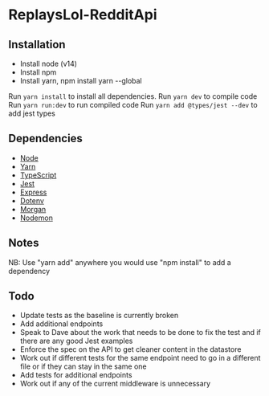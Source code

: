 # ReplaysLol-RedditApi

## Installation
* Install node (v14)
* Install npm
* Install yarn, npm install yarn --global

Run `yarn install` to install all dependencies.
Run `yarn dev` to compile code
Run `yarn run:dev` to run compiled code
Run `yarn add @types/jest --dev` to add jest types

## Dependencies
* [Node](https://nodejs.org/en/)
* [Yarn](https://yarnpkg.com/)
* [TypeScript](https://www.typescriptlang.org/)
* [Jest](https://jestjs.io/)
* [Express](https://expressjs.com/)
* [Dotenv](https://www.npmjs.com/package/dotenv)
* [Morgan](https://www.npmjs.com/package/morgan)
* [Nodemon](https://www.npmjs.com/package/nodemon)

## Notes

NB: Use "yarn add" anywhere you would use "npm install" to add a dependency

## Todo

* Update tests as the baseline is currently broken
* Add additional endpoints
* Speak to Dave about the work that needs to be done to fix the test and if there are any good Jest examples
* Enforce the spec on the API to get cleaner content in the datastore
* Work out if different tests for the same endpoint need to go in a different file or if they can stay in the same one
* Add tests for additional endpoints
* Work out if any of the current middleware is unnecessary
